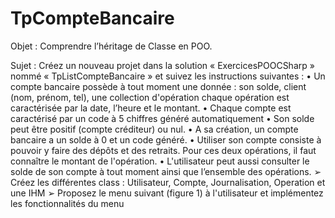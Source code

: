# TpCompteBancaire
Objet : Comprendre l’héritage de Classe en POO.

Sujet : Créez un nouveau projet dans la solution « ExercicesPOOCSharp » nommé
« TpListCompteBancaire » et suivez les instructions suivantes :
    • Un compte bancaire possède à tout moment une donnée : son solde, client (nom, prénom, tel), une 
    collection d'opération chaque opération est caractérisée par la date, l’heure et le montant.
    • Chaque compte est caractérisé par un code à 5 chiffres généré automatiquement
    • Son solde peut être positif (compte créditeur) ou nul.
    • A sa création, un compte bancaire a un solde à 0 et un code généré.
    • Utiliser son compte consiste à pouvoir y faire des dépôts et des retraits. Pour ces deux opérations, il faut 
    connaître le montant de l'opération.
    • L'utilisateur peut aussi consulter le solde de son compte à tout moment ainsi que l’ensemble des 
    opérations.
        ➢ Créez les différentes class : Utilisateur, Compte, Journalisation, Operation et une IHM
        ➢ Proposez le menu suivant (figure 1) à l'utilisateur et implémentez les fonctionnalités du menu
